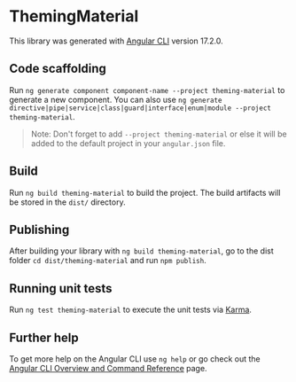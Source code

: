# ThemingMaterial

This library was generated with [Angular CLI](https://github.com/angular/angular-cli) version 17.2.0.

## Code scaffolding

Run `ng generate component component-name --project theming-material` to generate a new component. You can also use `ng generate directive|pipe|service|class|guard|interface|enum|module --project theming-material`.

> Note: Don't forget to add `--project theming-material` or else it will be added to the default project in your `angular.json` file.

## Build

Run `ng build theming-material` to build the project. The build artifacts will be stored in the `dist/` directory.

## Publishing

After building your library with `ng build theming-material`, go to the dist folder `cd dist/theming-material` and run `npm publish`.

## Running unit tests

Run `ng test theming-material` to execute the unit tests via [Karma](https://karma-runner.github.io).

## Further help

To get more help on the Angular CLI use `ng help` or go check out the [Angular CLI Overview and Command Reference](https://angular.io/cli) page.
